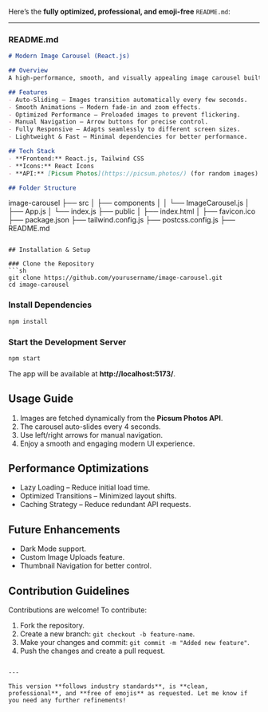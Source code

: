Here’s the **fully optimized, professional, and emoji-free** `README.md`:  

---

### **README.md**
```md
# Modern Image Carousel (React.js)

## Overview
A high-performance, smooth, and visually appealing image carousel built using **React.js** and **Tailwind CSS**. It features seamless transitions, automatic image rotation, and manual navigation controls for an optimal user experience.

## Features
- Auto-Sliding – Images transition automatically every few seconds.  
- Smooth Animations – Modern fade-in and zoom effects.  
- Optimized Performance – Preloaded images to prevent flickering.  
- Manual Navigation – Arrow buttons for precise control.  
- Fully Responsive – Adapts seamlessly to different screen sizes.  
- Lightweight & Fast – Minimal dependencies for better performance.  

## Tech Stack
- **Frontend:** React.js, Tailwind CSS  
- **Icons:** React Icons  
- **API:** [Picsum Photos](https://picsum.photos/) (for random images)  

## Folder Structure
```
image-carousel
 ├── src
 │   ├── components
 │   │   └── ImageCarousel.js
 │   ├── App.js
 │   └── index.js
 ├── public
 │   ├── index.html
 │   ├── favicon.ico
 ├── package.json
 ├── tailwind.config.js
 ├── postcss.config.js
 ├── README.md
```

## Installation & Setup

### Clone the Repository
```sh
git clone https://github.com/yourusername/image-carousel.git
cd image-carousel
```

### Install Dependencies
```sh
npm install
```

### Start the Development Server
```sh
npm start
```
The app will be available at **http://localhost:5173/**.

## Usage Guide
1. Images are fetched dynamically from the **Picsum Photos API**.  
2. The carousel auto-slides every 4 seconds.  
3. Use left/right arrows for manual navigation.  
4. Enjoy a smooth and engaging modern UI experience.  


## Performance Optimizations
- Lazy Loading – Reduce initial load time.  
- Optimized Transitions – Minimized layout shifts.  
- Caching Strategy – Reduce redundant API requests.  

## Future Enhancements
- Dark Mode support.  
- Custom Image Uploads feature.  
- Thumbnail Navigation for better control.  

## Contribution Guidelines
Contributions are welcome! To contribute:  
1. Fork the repository.  
2. Create a new branch: `git checkout -b feature-name`.  
3. Make your changes and commit: `git commit -m "Added new feature"`.  
4. Push the changes and create a pull request.  
```

---

This version **follows industry standards**, is **clean, professional**, and **free of emojis** as requested. Let me know if you need any further refinements!